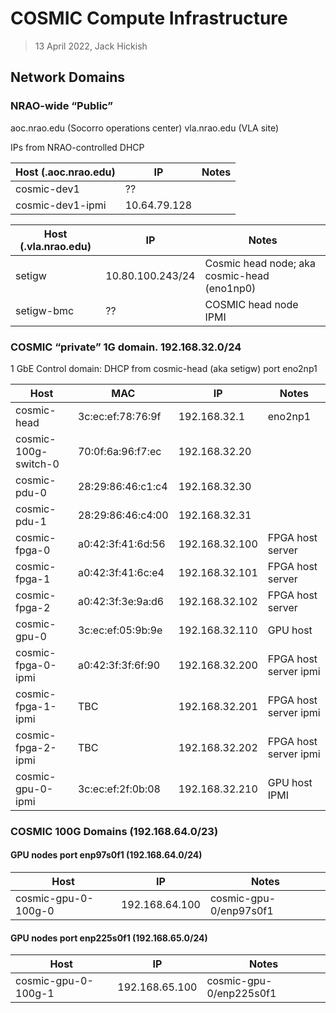 # COSMIC Compute Infrastructure
>13 April 2022, Jack Hickish

## Network Domains

### NRAO-wide “Public”

aoc.nrao.edu (Socorro operations center)
vla.nrao.edu (VLA site)

IPs from NRAO-controlled DHCP

Host (.aoc.nrao.edu) | IP | Notes
-|-|-
cosmic-dev1 | ?? |
cosmic-dev1-ipmi| 10.64.79.128 | 

Host (.vla.nrao.edu)|IP|Notes
-|-|-
setigw|10.80.100.243/24|Cosmic head node; aka cosmic-head (eno1np0)
setigw-bmc|??|COSMIC head node IPMI


### COSMIC “private” 1G domain. 192.168.32.0/24

1 GbE Control domain:
DHCP from cosmic-head (aka setigw) port eno2np1

Host|MAC|IP|Notes
-|-|-|-
cosmic-head|3c:ec:ef:78:76:9f|192.168.32.1|eno2np1
cosmic-100g-switch-0|70:0f:6a:96:f7:ec|192.168.32.20|
cosmic-pdu-0|28:29:86:46:c1:c4|192.168.32.30|
cosmic-pdu-1|28:29:86:46:c4:00|192.168.32.31|
cosmic-fpga-0|a0:42:3f:41:6d:56|192.168.32.100|FPGA host server
cosmic-fpga-1|a0:42:3f:41:6c:e4|192.168.32.101|FPGA host server
cosmic-fpga-2|a0:42:3f:3e:9a:d6|192.168.32.102|FPGA host server
cosmic-gpu-0|3c:ec:ef:05:9b:9e|192.168.32.110|GPU host
cosmic-fpga-0-ipmi|a0:42:3f:3f:6f:90|192.168.32.200|FPGA host server ipmi
cosmic-fpga-1-ipmi|TBC|192.168.32.201|FPGA host server ipmi
cosmic-fpga-2-ipmi|TBC|192.168.32.202|FPGA host server ipmi
cosmic-gpu-0-ipmi|3c:ec:ef:2f:0b:08|192.168.32.210|GPU host IPMI


### COSMIC 100G Domains (192.168.64.0/23)

#### GPU nodes port enp97s0f1 (192.168.64.0/24)

Host|IP|Notes
-|-|-
cosmic-gpu-0-100g-0|192.168.64.100|cosmic-gpu-0/enp97s0f1

#### GPU nodes port enp225s0f1 (192.168.65.0/24)

Host|IP|Notes
-|-|-
cosmic-gpu-0-100g-1|192.168.65.100|cosmic-gpu-0/enp225s0f1
